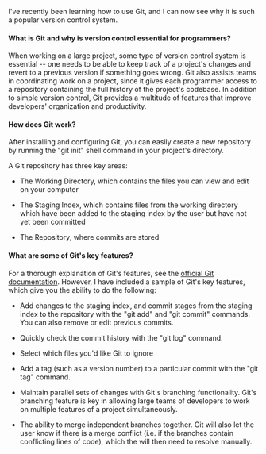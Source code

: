 <!--
.. title: What I learned from using Git as a version control system
.. slug: first-post
.. date: 2020-02-05 10:45:52 UTC+01:00
.. tags: 
.. category: 
.. link: 
.. description: 
.. type: text
-->

I've recently been learning how to use Git, and I can now see why it is such a popular version
control system. 

#### What is Git and why is version control essential for programmers?
When working on a large project,
some type of version control system is essential -- one needs to be able to keep track of a project's changes and revert to 
a previous version if something goes wrong. Git also assists teams in coordinating work on a project, since it
gives each programmer access to a repository containing the full history of the project's codebase. In addition to simple version control, 
Git provides a multitude of features that improve developers' organization
and productivity. 

#### How does Git work?

After installing and configuring Git, you can easily create a new repository by running the "git init" shell
command in your project's directory. 

A Git repository has three key areas:

   * The Working Directory, which contains the files you can view and edit on your computer 
   
   * The Staging Index, which contains files from the working directory which have been added to the staging 
    index by the user but have not yet been committed
    
   * The Repository, where commits are stored
    

#### What are some of Git's key features?

For a thorough explanation of Git's features, see the [official 
Git documentation](https://git-scm.com/doc). However, I have included a sample of Git's key features, 
which give you the ability to do the following: 

* Add changes to the staging index, and commit stages from the staging 
index to the repository with the "git add" and "git commit" commands.
 You can also remove or edit previous commits. 
 
* Quickly check the commit history with the "git log" command.

* Select which files you'd like Git to ignore 

* Add a tag (such as a version number) to a particular commit with the "git tag" command.

* Maintain parallel sets of changes with Git's branching functionality. Git's branching feature is key 
in allowing large teams of developers to work on multiple features of a project simultaneously. 

* The ability to merge independent branches together. Git will also let the user know if there is a merge conflict 
(i.e. if the branches contain conflicting lines of code), which the will then need to resolve manually.



